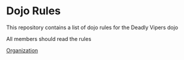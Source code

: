 Dojo Rules
==========

This repository contains a list of dojo rules for the Deadly Vipers dojo

All members should read the rules

[Organization](https://github.com/deadlyvipers)